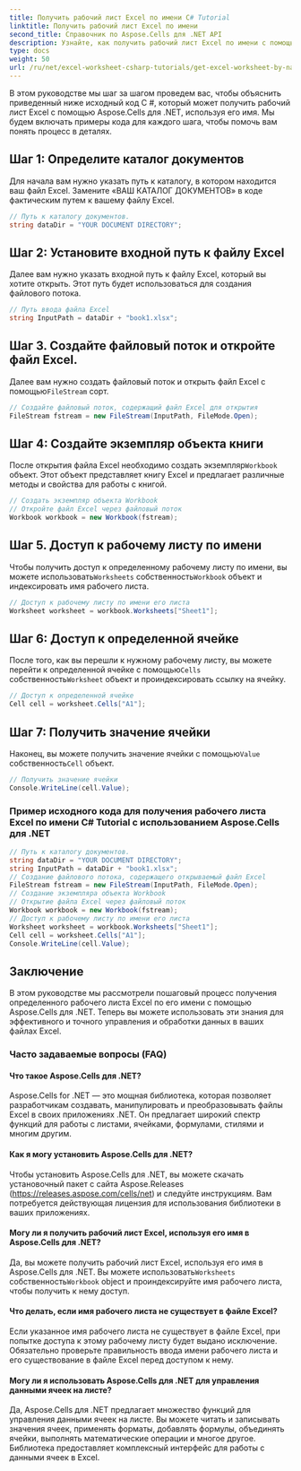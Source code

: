 ```yaml
---
title: Получить рабочий лист Excel по имени C# Tutorial
linktitle: Получить рабочий лист Excel по имени
second_title: Справочник по Aspose.Cells для .NET API
description: Узнайте, как получить рабочий лист Excel по имени с помощью Aspose.Cells для .NET. Пошаговое руководство с примерами кода.
type: docs
weight: 50
url: /ru/net/excel-worksheet-csharp-tutorials/get-excel-worksheet-by-name-csharp-tutorial/
---
```

В этом руководстве мы шаг за шагом проведем вас, чтобы объяснить приведенный ниже исходный код C #, который может получить рабочий лист Excel с помощью Aspose.Cells для .NET, используя его имя. Мы будем включать примеры кода для каждого шага, чтобы помочь вам понять процесс в деталях.

## Шаг 1: Определите каталог документов

Для начала вам нужно указать путь к каталогу, в котором находится ваш файл Excel. Замените «ВАШ КАТАЛОГ ДОКУМЕНТОВ» в коде фактическим путем к вашему файлу Excel.

```csharp
// Путь к каталогу документов.
string dataDir = "YOUR DOCUMENT DIRECTORY";
```

## Шаг 2: Установите входной путь к файлу Excel

Далее вам нужно указать входной путь к файлу Excel, который вы хотите открыть. Этот путь будет использоваться для создания файлового потока.

```csharp
// Путь ввода файла Excel
string InputPath = dataDir + "book1.xlsx";
```

## Шаг 3. Создайте файловый поток и откройте файл Excel.

 Далее вам нужно создать файловый поток и открыть файл Excel с помощью`FileStream` сорт.

```csharp
// Создайте файловый поток, содержащий файл Excel для открытия
FileStream fstream = new FileStream(InputPath, FileMode.Open);
```

## Шаг 4: Создайте экземпляр объекта книги

 После открытия файла Excel необходимо создать экземпляр`Workbook` объект. Этот объект представляет книгу Excel и предлагает различные методы и свойства для работы с книгой.

```csharp
// Создать экземпляр объекта Workbook
// Откройте файл Excel через файловый поток
Workbook workbook = new Workbook(fstream);
```

## Шаг 5. Доступ к рабочему листу по имени

Чтобы получить доступ к определенному рабочему листу по имени, вы можете использовать`Worksheets` собственность`Workbook` объект и индексировать имя рабочего листа.

```csharp
// Доступ к рабочему листу по имени его листа
Worksheet worksheet = workbook.Worksheets["Sheet1"];
```

## Шаг 6: Доступ к определенной ячейке

 После того, как вы перешли к нужному рабочему листу, вы можете перейти к определенной ячейке с помощью`Cells` собственность`Worksheet` объект и проиндексировать ссылку на ячейку.

```csharp
// Доступ к определенной ячейке
Cell cell = worksheet.Cells["A1"];
```

## Шаг 7: Получить значение ячейки

 Наконец, вы можете получить значение ячейки с помощью`Value` собственность`Cell` объект.

```csharp
// Получить значение ячейки
Console.WriteLine(cell.Value);
```

### Пример исходного кода для получения рабочего листа Excel по имени C# Tutorial с использованием Aspose.Cells для .NET 
```csharp
// Путь к каталогу документов.
string dataDir = "YOUR DOCUMENT DIRECTORY";
string InputPath = dataDir + "book1.xlsx";
// Создание файлового потока, содержащего открываемый файл Excel
FileStream fstream = new FileStream(InputPath, FileMode.Open);
// Создание экземпляра объекта Workbook
// Открытие файла Excel через файловый поток
Workbook workbook = new Workbook(fstream);
// Доступ к рабочему листу по имени его листа
Worksheet worksheet = workbook.Worksheets["Sheet1"];
Cell cell = worksheet.Cells["A1"];
Console.WriteLine(cell.Value);
```

## Заключение

В этом руководстве мы рассмотрели пошаговый процесс получения определенного рабочего листа Excel по его имени с помощью Aspose.Cells для .NET. Теперь вы можете использовать эти знания для эффективного и точного управления и обработки данных в ваших файлах Excel.

### Часто задаваемые вопросы (FAQ)

#### Что такое Aspose.Cells для .NET?

Aspose.Cells for .NET — это мощная библиотека, которая позволяет разработчикам создавать, манипулировать и преобразовывать файлы Excel в своих приложениях .NET. Он предлагает широкий спектр функций для работы с листами, ячейками, формулами, стилями и многим другим.

#### Как я могу установить Aspose.Cells для .NET?

Чтобы установить Aspose.Cells для .NET, вы можете скачать установочный пакет с сайта Aspose.Releases (https://releases.aspose.com/cells/net) и следуйте инструкциям. Вам потребуется действующая лицензия для использования библиотеки в ваших приложениях.

#### Могу ли я получить рабочий лист Excel, используя его имя в Aspose.Cells для .NET?

 Да, вы можете получить рабочий лист Excel, используя его имя в Aspose.Cells для .NET. Вы можете использовать`Worksheets` собственность`Workbook` object и проиндексируйте имя рабочего листа, чтобы получить к нему доступ.

#### Что делать, если имя рабочего листа не существует в файле Excel?

Если указанное имя рабочего листа не существует в файле Excel, при попытке доступа к этому рабочему листу будет выдано исключение. Обязательно проверьте правильность ввода имени рабочего листа и его существование в файле Excel перед доступом к нему.

#### Могу ли я использовать Aspose.Cells для .NET для управления данными ячеек на листе?

Да, Aspose.Cells для .NET предлагает множество функций для управления данными ячеек на листе. Вы можете читать и записывать значения ячеек, применять форматы, добавлять формулы, объединять ячейки, выполнять математические операции и многое другое. Библиотека предоставляет комплексный интерфейс для работы с данными ячеек в Excel.